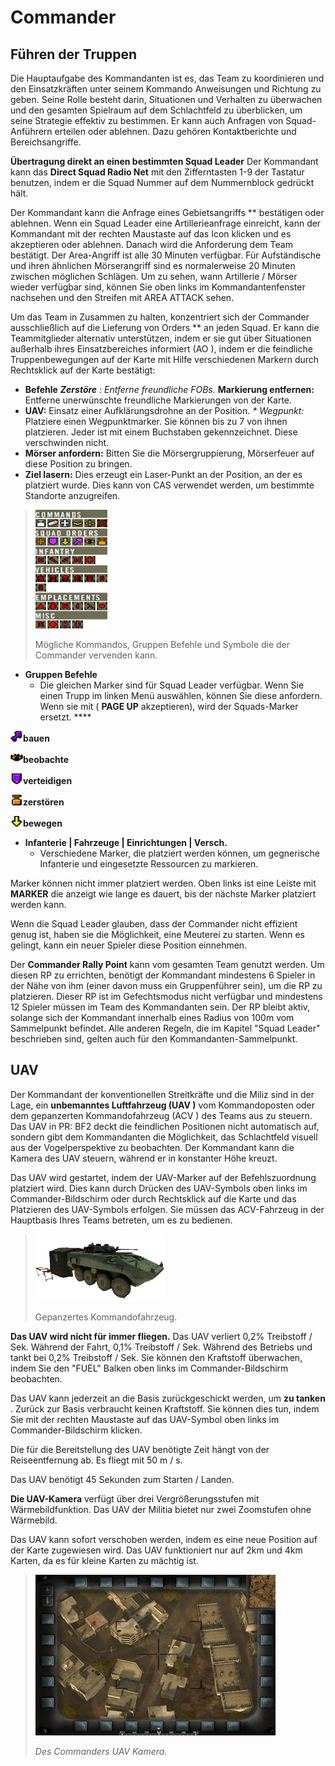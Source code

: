 # Commander

## Führen der Truppen

Die Hauptaufgabe des Kommandanten ist es, das Team zu koordinieren und den Einsatzkräften unter seinem Kommando Anweisungen und Richtung zu geben. Seine Rolle besteht darin, Situationen und Verhalten zu überwachen und den gesamten Spielraum auf dem Schlachtfeld zu überblicken, um seine Strategie effektiv zu bestimmen. Er kann auch Anfragen von Squad-Anführern erteilen oder ablehnen. Dazu gehören Kontaktberichte und Bereichsangriffe.

**Übertragung direkt an einen bestimmten Squad Leader**  Der Kommandant kann das  **Direct Squad Radio Net**  mit den Zifferntasten 1-9 der Tastatur benutzen, indem er die Squad Nummer auf dem Nummernblock gedrückt hält.

Der Kommandant kann die Anfrage eines Gebietsangriffs \*\* bestätigen oder ablehnen. Wenn ein Squad Leader eine Artillerieanfrage einreicht, kann der Kommandant mit der rechten Maustaste auf das Icon klicken und es akzeptieren oder ablehnen. Danach wird die Anforderung dem Team bestätigt. Der Area-Angriff ist alle 30 Minuten verfügbar. Für Aufständische und ihren ähnlichen Mörserangriff sind es normalerweise 20 Minuten zwischen möglichen Schlägen. Um zu sehen, wann Artillerie / Mörser wieder verfügbar sind, können Sie oben links im Kommandantenfenster nachsehen und den Streifen mit AREA ATTACK sehen.

Um das Team in Zusammen zu halten, konzentriert sich der Commander ausschließlich auf die Lieferung von Orders \*\* an jeden Squad. Er kann die Teammitglieder alternativ unterstützen, indem er sie gut über Situationen außerhalb ihres Einsatzbereiches informiert \(AO \), indem er die feindliche Truppenbewegungen auf der Karte mit Hilfe verschiedenen Markern durch Rechtsklick auf der Karte bestätigt:

*  **Befehle**    _**Zerstöre** : Entferne freundliche FOBs._   **Markierung entfernen:**  Entferne unerwünschte freundliche Markierungen von der Karte.
*  **UAV:**  Einsatz einer Aufklärungsdrohne an der Position.  _\* Wegpunkt:_  Platziere einen Wegpunktmarker. Sie können bis zu 7 von ihnen platzieren. Jeder ist mit einem Buchstaben gekennzeichnet. Diese verschwinden nicht. 
*  **Mörser anfordern:**  Bitten Sie die Mörsergruppierung, Mörserfeuer auf diese Position zu bringen. 
*  **Ziel lasern:**  Dies erzeugt ein Laser-Punkt an der Position, an der es platziert wurde. Dies kann von CAS verwendet werden, um bestimmte Standorte anzugreifen.

> ![](../assets/commands.png)
>
> Mögliche Kommandos, Gruppen Befehle und Symbole die der Commander vervenden kann.

* **Gruppen Befehle**
  * Die gleichen Marker sind für Squad Leader verfügbar. Wenn Sie einen Trupp im linken Menü auswählen, können Sie diese anfordern. Wenn sie mit  \( **PAGE UP**   akzeptieren\), wird der Squads-Marker ersetzt. ****

![](../assets/build.png)**bauen** 

![](../assets/observe.png)**beobachte** 

![](../assets/defendmarker.png)**verteidigen** 

![](../assets/demolish.png)**zerstören** 

![](../assets/move.png)**bewegen** 

* **Infanterie \| Fahrzeuge \| Einrichtungen \| Versch.**
  * Verschiedene Marker, die platziert werden können, um gegnerische Infanterie und eingesetzte Ressourcen zu markieren.

Marker können nicht immer platziert werden. Oben links ist eine Leiste mit  **MARKER**  die anzeigt wie lange es dauert, bis der nächste Marker platziert werden kann.

Wenn die Squad Leader glauben, dass der Commander nicht effizient genug ist, haben sie die Möglichkeit, eine Meuterei zu starten. Wenn es gelingt, kann ein neuer Spieler diese Position einnehmen.

Der  **Commander Rally Point**  kann vom gesamten Team genutzt werden. Um diesen RP zu errichten, benötigt der Kommandant mindestens 6 Spieler in der Nähe von ihm \(einer davon muss ein Gruppenführer sein\), um die RP zu platzieren. Dieser RP ist im Gefechtsmodus nicht verfügbar und mindestens 12 Spieler müssen im Team des Kommandanten sein. Der RP bleibt aktiv, solange sich der Kommandant innerhalb eines Radius von 100m vom Sammelpunkt befindet. Alle anderen Regeln, die im Kapitel "Squad Leader" beschrieben sind, gelten auch für den Kommandanten-Sammelpunkt.

## UAV

Der Kommandant der konventionellen Streitkräfte und die Miliz sind in der Lage, ein  **unbemanntes Luftfahrzeug  \(UAV \)**  vom Kommandoposten oder dem gepanzerten Kommandofahrzeug \(ACV \) des Teams aus zu steuern. Das UAV in PR: BF2 deckt die feindlichen Positionen nicht automatisch auf, sondern gibt dem Kommandanten die Möglichkeit, das Schlachtfeld visuell aus der Vogelperspektive zu beobachten. Der Kommandant kann die Kamera des UAV steuern, während er in konstanter Höhe kreuzt.

Das UAV wird gestartet, indem der UAV-Marker auf der Befehlszuordnung platziert wird. Dies kann durch Drücken des UAV-Symbols oben links im Commander-Bildschirm oder durch Rechtsklick auf die Karte und das Platzieren des UAV-Symbols erfolgen. Sie müssen das ACV-Fahrzeug in der Hauptbasis Ihres Teams betreten, um es zu bedienen.

> ![](../assets/acvv.png)
>
> Gepanzertes Kommandofahrzeug.

**Das UAV wird nicht für immer fliegen.**  Das UAV verliert 0,2% Treibstoff / Sek. Während der Fahrt, 0,1% Treibstoff / Sek. Während des Betriebs und tankt bei 0,2% Treibstoff / Sek. Sie können den Kraftstoff überwachen, indem Sie den "FUEL" Balken oben links im Commander-Bildschirm beobachten.

Das UAV kann jederzeit an die Basis zurückgeschickt werden, um  **zu tanken** . Zurück zur Basis verbraucht keinen Kraftstoff. Sie können dies tun, indem Sie mit der rechten Maustaste auf das UAV-Symbol oben links im Commander-Bildschirm klicken.

Die für die Bereitstellung des UAV benötigte Zeit hängt von der Reiseentfernung ab. Es fliegt mit 50 m / s.

Das UAV benötigt 45 Sekunden zum Starten / Landen.

 **Die UAV-Kamera**  verfügt über drei Vergrößerungsstufen mit Wärmebildfunktion. Das UAV der Militia bietet nur zwei Zoomstufen ohne Wärmebild.

Das UAV kann sofort verschoben werden, indem es eine neue Position auf der Karte zugewiesen wird. Das UAV funktioniert nur auf 2km und 4km Karten, da es für kleine Karten zu mächtig ist.

> ![](../assets/uav.png)
>
> _Des Commanders UAV Kamera._

